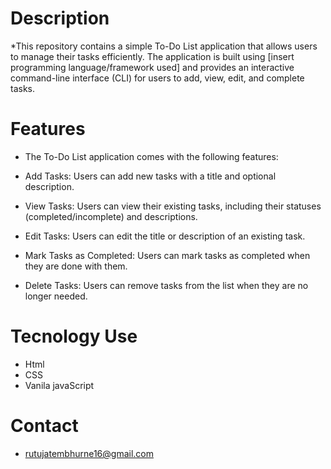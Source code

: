 # Description
  *This repository contains a simple To-Do List application that allows users to manage their tasks efficiently. The application is built using [insert programming language/framework used] and provides an interactive 
   command-line interface (CLI) for users to add, view, edit, and complete tasks.




# Features 
  * The To-Do List application comes with the following features:

  * Add Tasks: Users can add new tasks with a title and optional description.

  * View Tasks: Users can view their existing tasks, including their statuses (completed/incomplete) and descriptions.

  * Edit Tasks: Users can edit the title or description of an existing task.

  * Mark Tasks as Completed: Users can mark tasks as completed when they are done with them.

  * Delete Tasks: Users can remove tasks from the list when they are no longer needed.

# Tecnology Use
  * Html
  * CSS
  * Vanila javaScript
 # Contact 
 * rutujatembhurne16@gmail.com
